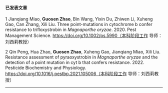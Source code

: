 #### 已发表文章
1 Jianqiang Miao, **Guosen Zhao**, Bin Wang, Yixin Du, Zhiwen Li, Xuheng Gao, Can Zhang, Xili Liu. Three point-mutations in cytochrome b confer resistance to trifloxystrobin in *Magnaporthe oryzae*. 2020. Pest Management Science. https://doi.org/10.1002/ps.5990（本科阶段工作 导师：刘西莉教授）

2 Qin Peng, Hua Zhao, **Guosen Zhao**, Xuheng Gao, Jianqiang Miao, Xili Liu. Resistance assessment of pyraoxystrobin in *Magnaporthe oryzae* and the detection of a point mutation in cyt b that confers resistance. 2022. Pesticide Biochemistry and Physiology. https://doi.org/10.1016/j.pestbp.2021.105006（本科阶段工作 导师：刘西莉教授）

---